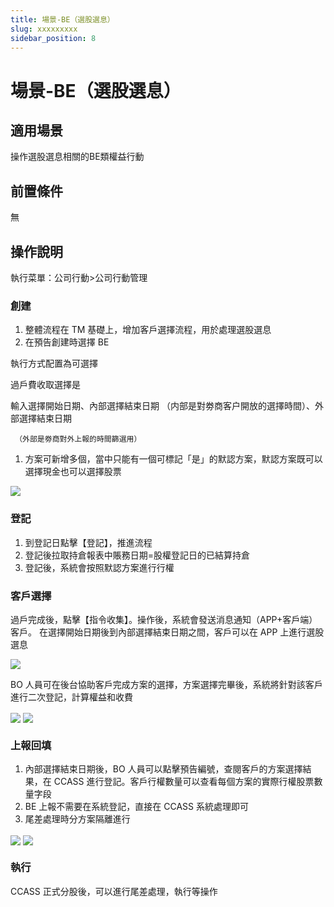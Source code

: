 ```yaml
---
title: 場景-BE（選股選息）
slug: xxxxxxxxx
sidebar_position: 8
---
```



# 場景-BE（選股選息）

## 適用場景

操作選股選息相關的BE類權益行動

## 前置條件

無

## 操作說明 

執行菜單：公司行動&gt;公司行動管理

### **創建**

1. 整體流程在 TM 基礎上，增加客戶選擇流程，用於處理選股選息 
2. 在預告創建時選擇 BE 

執行方式配置為可選擇 

過戶費收取選擇是 

輸入選擇開始日期、內部選擇結束日期 （内部是對劵商客户開放的選擇時間）、外部選擇結束日期 

     （外部是劵商對外上報的時間篩選用）

1. 方案可新增多個，當中只能有一個可標記「是」的默認方案，默認方案既可以選擇現金也可以選擇股票

<img src="/assets/BUJCbxByfo7cMPxjKHccLeFsnrc.png" src-width="2654" src-height="324" align="center"/>

### **登記**

1. 到登記日點擊【登記】，推進流程 
2. 登記後拉取持倉報表中賬務日期=股權登記日的已結算持倉 
3. 登記後，系統會按照默認方案進行行權 

### **客戶選擇** 

過戶完成後，點擊【指令收集】。操作後，系統會發送消息通知（APP+客戶端）客戶。 在選擇開始日期後到內部選擇結束日期之間，客戶可以在 APP 上進行選股選息

<img src="/assets/NqwobZYwso02hsxrUlpcA3hentd.png" src-width="2902" src-height="1552" align="center"/>

BO 人員可在後台協助客戶完成方案的選擇，方案選擇完畢後，系統將針對該客戶進行二次登記，計算權益和收費

<img src="/assets/XVkAbjmkmoOLnKxeX2ecp3XonIc.png" src-width="2504" src-height="1538" align="center"/>

<img src="/assets/Mkn6baA95o2Cn9xtZ83cgajEnhe.png" src-width="2498" src-height="1556" align="center"/>

### **上報回填**

1. 內部選擇結束日期後，BO 人員可以點擊預告編號，查閱客戶的方案選擇結果，在 CCASS 進行登記。客戶行權數量可以查看每個方案的實際行權股票數量字段 
2. BE 上報不需要在系統登記，直接在 CCASS 系統處理即可 
3. 尾差處理時分方案隔離進行

<img src="/assets/KSdHbkGqSoS3U7xOrCqcyyoInce.png" src-width="1280" src-height="621" align="center"/>

<img src="/assets/CWlsbUH6FoMQ7lxKuQ8c4zVinVh.png" src-width="1280" src-height="615" align="center"/>

### **執行**

CCASS 正式分股後，可以進行尾差處理，執行等操作

